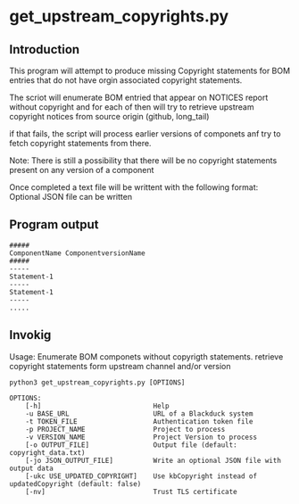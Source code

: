 # get_upstream_copyrights.py

## Introduction

This program will attempt to produce missing Copyright statements 
for BOM entries that do not have orgin associated copyright statements.

The scriot will enumerate BOM entried that appear on NOTICES report 
without copyright and for each of then will try to retrieve 
upstream copyright notices from source origin (github, long_tail)

if that fails, the script will process earlier versions of componets
anf try to fetch copyright statements from there.

Note:  There is still a possibility that there will be no copyright 
       statements present on any version of a component

Once completed a text file will be writtent with the following format:
Optional JSON file can be written

## Program output

```
#####
ComponentName ComponentversionName
#####
-----
Statement-1
-----
Statement-1
-----
.....
```

## Invokig 

Usage: Enumerate BOM componets without copyrigth statements. retrieve 
       copyright statements form upstream channel and/or version

```
python3 get_upstream_copyrights.py [OPTIONS]

OPTIONS:
    [-h]                            Help
    -u BASE_URL                     URL of a Blackduck system
    -t TOKEN_FILE                   Authentication token file
    -p PROJECT_NAME                 Project to process
    -v VERSION_NAME                 Project Version to process
    [-o OUTPUT_FILE]                Output file (default: copyright_data.txt)
    [-jo JSON_OUTPUT_FILE]          Write an optional JSON file with output data
    [-ukc USE_UPDATED_COPYRIGHT]    Use kbCopyright instead of updatedCopyright (default: false)
    [-nv]                           Trust TLS certificate
```
